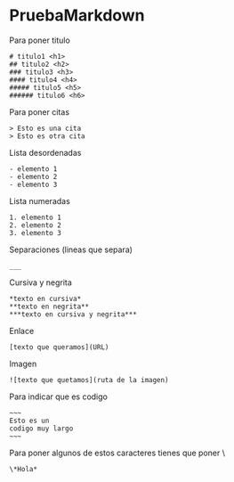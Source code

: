 # PruebaMarkdown

Para poner titulo

	# titulo1 <h1>
	## titulo2 <h2>
	### titulo3 <h3>
	#### titulo4 <h4>
	##### titulo5 <h5>
	###### titulo6 <h6>

Para poner citas

	> Esto es una cita
	> Esto es otra cita

Lista desordenadas

	- elemento 1
	- elemento 2
	- elemento 3

Lista numeradas

	1. elemento 1
	2. elemento 2
	3. elemento 3


Separaciones (lineas que separa)

	___

Cursiva y negrita

	*texto en cursiva*
	**texto en negrita**
	***texto en cursiva y negrita***

Enlace

	[texto que queramos](URL)

Imagen

	![texto que quetamos](ruta de la imagen)

Para indicar que es codigo

	~~~
	Esto es un 
	codigo muy largo
	~~~

Para poner algunos de estos caracteres tienes que poner \

	\*Hola*
